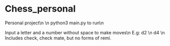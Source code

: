 # Chess_personal
Personal project\n
\n
python3 main.py to run\n

Input a letter and a number without space to make moves\n
E.g: d2 \n
     d4 \n
Includes check, check mate, but no forms of remí.
